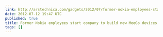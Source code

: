 ```yaml
---
link: http://arstechnica.com/gadgets/2012/07/former-nokia-employees-start-company-to-build-new-meego-devices/
date: 2012-07-12 19:47 UTC
published: true
title: Former Nokia employees start company to build new MeeGo devices | Ars Technica
tags: []
---
```



